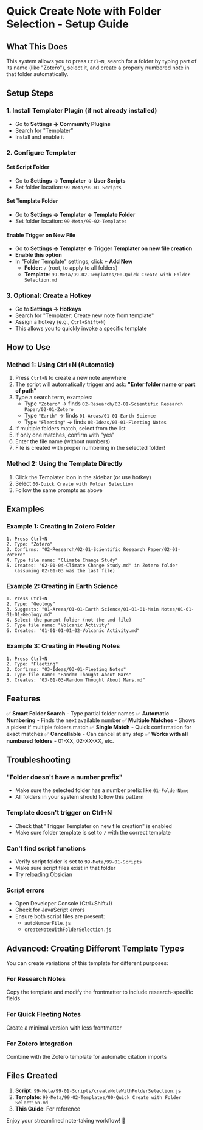 # Quick Create Note with Folder Selection - Setup Guide

## What This Does
This system allows you to press `Ctrl+N`, search for a folder by typing part of its name (like "Zotero"), select it, and create a properly numbered note in that folder automatically.

## Setup Steps

### 1. Install Templater Plugin (if not already installed)
- Go to **Settings → Community Plugins**
- Search for "Templater"
- Install and enable it

### 2. Configure Templater

#### Set Script Folder
- Go to **Settings → Templater → User Scripts**
- Set folder location: `99-Meta/99-01-Scripts`

#### Set Template Folder
- Go to **Settings → Templater → Template Folder**
- Set folder location: `99-Meta/99-02-Templates`

#### Enable Trigger on New File
- Go to **Settings → Templater → Trigger Templater on new file creation**
- **Enable this option**
- In "Folder Template" settings, click **+ Add New**
  - **Folder**: `/` (root, to apply to all folders)
  - **Template**: `99-Meta/99-02-Templates/00-Quick Create with Folder Selection.md`

### 3. Optional: Create a Hotkey
- Go to **Settings → Hotkeys**
- Search for "Templater: Create new note from template"
- Assign a hotkey (e.g., `Ctrl+Shift+N`)
- This allows you to quickly invoke a specific template

## How to Use

### Method 1: Using Ctrl+N (Automatic)
1. Press `Ctrl+N` to create a new note anywhere
2. The script will automatically trigger and ask: **"Enter folder name or part of path"**
3. Type a search term, examples:
   - Type `"Zotero"` → finds `02-Research/02-01-Scientific Research Paper/02-01-Zotero`
   - Type `"Earth"` → finds `01-Areas/01-01-Earth Science`
   - Type `"Fleeting"` → finds `03-Ideas/03-01-Fleeting Notes`
4. If multiple folders match, select from the list
5. If only one matches, confirm with "yes"
6. Enter the file name (without numbers)
7. File is created with proper numbering in the selected folder!

### Method 2: Using the Template Directly
1. Click the Templater icon in the sidebar (or use hotkey)
2. Select `00-Quick Create with Folder Selection`
3. Follow the same prompts as above

## Examples

### Example 1: Creating in Zotero Folder
```
1. Press Ctrl+N
2. Type: "Zotero"
3. Confirms: "02-Research/02-01-Scientific Research Paper/02-01-Zotero"
4. Type file name: "Climate Change Study"
5. Creates: "02-01-04-Climate Change Study.md" in Zotero folder
   (assuming 02-01-03 was the last file)
```

### Example 2: Creating in Earth Science
```
1. Press Ctrl+N
2. Type: "Geology"
3. Suggests: "01-Areas/01-01-Earth Science/01-01-01-Main Notes/01-01-01-01-Geology.md"
4. Select the parent folder (not the .md file)
5. Type file name: "Volcanic Activity"
6. Creates: "01-01-01-01-02-Volcanic Activity.md"
```

### Example 3: Creating in Fleeting Notes
```
1. Press Ctrl+N
2. Type: "Fleeting"
3. Confirms: "03-Ideas/03-01-Fleeting Notes"
4. Type file name: "Random Thought About Mars"
5. Creates: "03-01-03-Random Thought About Mars.md"
```

## Features

✅ **Smart Folder Search** - Type partial folder names
✅ **Automatic Numbering** - Finds the next available number
✅ **Multiple Matches** - Shows a picker if multiple folders match
✅ **Single Match** - Quick confirmation for exact matches
✅ **Cancellable** - Can cancel at any step
✅ **Works with all numbered folders** - 01-XX, 02-XX-XX, etc.

## Troubleshooting

### "Folder doesn't have a number prefix"
- Make sure the selected folder has a number prefix like `01-FolderName`
- All folders in your system should follow this pattern

### Template doesn't trigger on Ctrl+N
- Check that "Trigger Templater on new file creation" is enabled
- Make sure folder template is set to `/` with the correct template

### Can't find script functions
- Verify script folder is set to `99-Meta/99-01-Scripts`
- Make sure script files exist in that folder
- Try reloading Obsidian

### Script errors
- Open Developer Console (Ctrl+Shift+I)
- Check for JavaScript errors
- Ensure both script files are present:
  - `autoNumberFile.js`
  - `createNoteWithFolderSelection.js`

## Advanced: Creating Different Template Types

You can create variations of this template for different purposes:

### For Research Notes
Copy the template and modify the frontmatter to include research-specific fields

### For Quick Fleeting Notes
Create a minimal version with less frontmatter

### For Zotero Integration
Combine with the Zotero template for automatic citation imports

## Files Created

1. **Script**: `99-Meta/99-01-Scripts/createNoteWithFolderSelection.js`
2. **Template**: `99-Meta/99-02-Templates/00-Quick Create with Folder Selection.md`
3. **This Guide**: For reference

Enjoy your streamlined note-taking workflow! 🚀
